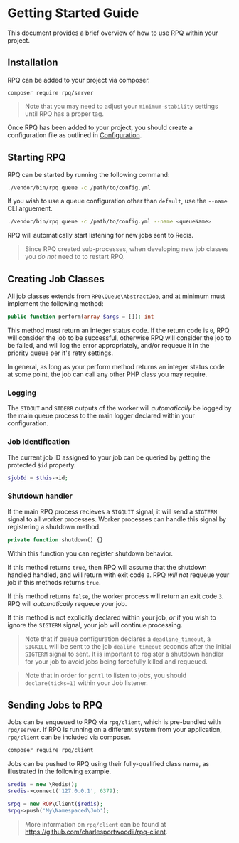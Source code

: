 # Getting Started Guide

This document provides a brief overview of how to use RPQ within your project.

## Installation

RPQ can be added to your project via composer.

```
composer require rpq/server
```

> Note that you may need to adjust your `minimum-stability` settings until RPQ has a proper tag.

Once RPQ has been added to your project, you should create a configuration file as outlined in [Configuration](Configuration.md).

## Starting RPQ

RPQ can be started by running the following command:

```bash
./vendor/bin/rpq queue -c /path/to/config.yml
```

If you wish to use a queue configuration other than `default`, use the `--name` CLI arguement.

```bash
./vendor/bin/rpq queue -c /path/to/config.yml --name <queueName>
```

RPQ will automatically start listening for new jobs sent to Redis.

> Since RPQ created sub-processes, when developing new job classes you _do not_ need to to restart RPQ.

## Creating Job Classes

All job classes extends from `RPQ\Queue\AbstractJob`, and at minimum must implement the following method:

```php
public function perform(array $args = []): int
```

This method _must_ return an integer status code. If the return code is `0`, RPQ will consider the job to be successful, otherwise RPQ will consider the job to be failed, and will log the error appropriately, and/or requeue it in the priority queue per it's retry settings.

In general, as long as your perform method returns an integer status code at some point, the job can call any other PHP class you may require.

### Logging

The `STDOUT` and `STDERR` outputs of the worker will _automatically_ be logged by the main queue process to the main logger declared within your configuration.

### Job Identification

The current job ID assigned to your job can be queried by getting the protected `$id` property.

```php
$jobId = $this->id;
```

### Shutdown handler

If the main RPQ process recieves a `SIGQUIT` signal, it will send a `SIGTERM` signal to all worker processes. Worker processes can handle this signal by registering a shutdown method.

```php
private function shutdown() {}
```

Within this function you can register shutdown behavior.

If this method returns `true`, then RPQ will assume that the shutdown handled handled, and will return with exit code `0`. RPQ _will not_ requeue your job if this methods returns `true`.

If this method returns `false`, the worker process will return an exit code `3`. RPQ will _automatically_ requeue your job.

If this method is not explicitly declared within your job, _or_ if you wish to ignore the `SIGTERM` signal, your job will continue processing.

> Note that if queue configuration declares a `deadline_timeout`, a `SIGKILL` will be sent to the job `dealine_timeout` seconds after the initial `SIGTERM` signal to sent. It is important to register a shutdown handler for your job to avoid jobs being forcefully killed and requeued.

> Note that in order for `pcntl` to listen to jobs, you should `declare(ticks=1)` within your Job listener.


## Sending Jobs to RPQ

Jobs can be enqueued to RPQ via  `rpq/client`, which is pre-bundled with `rpq/server`. If RPQ is running on a different system from your application, `rpq/client` can be included via composer.

```bash
composer require rpq/client
```

Jobs can be pushed to RPQ using their fully-qualified class name, as illustrated in the following example.

```php
$redis = new \Redis();
$redis->connect('127.0.0.1', 6379);

$rpq = new RQP\Client($redis);
$rpq->push('My\Namespaced\Job');
```

> More information on `rpq/client` can be found at https://github.com/charlesportwoodii/rpq-client.